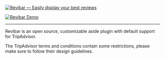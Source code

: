 [![Revibar — Easily display your best reviews](http://i.imgur.com/SxPNORO.png)](https://github.com/ZERO72/revibar)

[![Revibar Demo](http://i.imgur.com/vm1CbM5.png)](https://github.com/ZERO72/revibar)

***

Revibar is an open source, customizable aside plugin with default support for TripAdvisor.

The TripAdvisor terms and conditions contain some restrictions, please make sure to follow their design guidelines.
